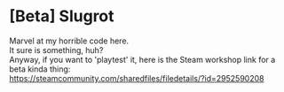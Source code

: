 # [Beta] Slugrot
Marvel at my horrible code here.  
It sure is something, huh?  
Anyway, if you want to 'playtest' it, here is the Steam workshop link for a beta kinda thing:  
https://steamcommunity.com/sharedfiles/filedetails/?id=2952590208
